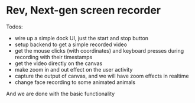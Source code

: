 # Rev, Next-gen screen recorder

Todos:
- wire up a simple dock UI, just the start and stop button
- setup backend to get a simple recorded video
- get the mouse clicks (with coordinates) and keyboard presses during recording with their timestamps
- get the video directly on the canvas
- make zoom in and out effect on the user activity
- capture the output of canvas, and we will have zoom effects in realtime
- change face recording to some animated animals

And we are done with the basic functionality
